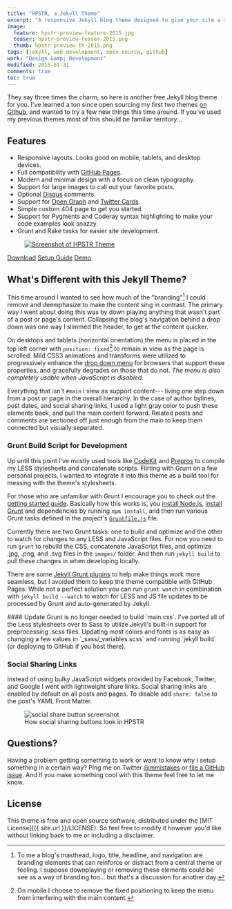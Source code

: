 ```yaml
---
title: "HPSTR, a Jekyll Theme"
excerpt: "A responsive Jekyll blog theme designed to give your site a modern and somewhat cliché look."
image: 
  feature: hpstr-preview-feature-2015.jpg
  teaser: hpstr-preview-teaser-2015.png
  thumb: hpstr-preview-th-2015.png
tags: [jekyll, web development, open source, github]
work: "Design &amp; Development"
modified: 2015-01-31
comments: true
toc: true
---
```


They say three times the charm, so here is another free Jekyll blog theme for you. I've learned a ton since open sourcing my first two themes [on Github](http://github.com/mmistakes), and wanted to try a few new things this time around. If you've used my previous themes most of this should be familiar territory...

## Features

* Responsive layouts. Looks good on mobile, tablets, and desktop devices.
* Full compatibility with [GitHub Pages](http://pages.github.com/).
* Modern and minimal design with a focus on clean typography.
* Support for large images to call out your favorite posts.
* Optional [Disqus](http://disqus.com) comments.
* Support for [Open Graph](https://developers.facebook.com/docs/opengraph/) and [Twitter Cards](https://dev.twitter.com/docs/cards).
* Simple custom 404 page to get you started.
* Support for Pygments and Coderay syntax highlighting to make your code examples look snazzy.
* Grunt and Rake tasks for easier site development.

<figure class="large">
	<a href="shttp://mmistakes.github.io/hpstr-jekyll-theme/" title="Preview HPSTR Theme"><img src="{{ site.url }}/images/hpstr-jekyll-theme-preview.jpg" alt="Screenshot of HPSTR Theme"></a>
</figure>

<div markdown="0">
  <a href="https://github.com/mmistakes/hpstr-jekyll-theme/archive/master.zip" class="btn btn--info">Download</a>
  <a href="https://mmistakes.github.io/hpstr-jekyll-theme/theme-setup/" class="btn">Setup Guide</a>
  <a href="https://mmistakes.github.io/hpstr-jekyll-theme/" class="btn">Demo</a>
</div>

## What's Different with this Jekyll Theme?

This time around I wanted to see how much of the "branding"[^2] I could remove and deemphasize to make the content sing in contrast. The primary way I went about doing this was by down playing anything that wasn't part of a post or page's content. Collapsing the blog's navigation behind a drop down was one way I slimmed the header, to get at the content quicker.

On desktops and tablets (horizontal orientation) the menu is placed in the top left corner with `position: fixed`[^3] to remain in view as the page is scrolled. Mild CSS3 animations and transforms were utilized to progressively enhance the [drop down menu](http://tympanus.net/codrops/2013/04/19/responsive-multi-level-menu/) for browsers that support these properties, and gracefully degrades on those that do not. *The menu is also completely usable when JavaScript is disabled.*

Everything that isn't `#main` I view as support content--- living one step down from a post or page in the overall hierarchy. In the case of author bylines, post dates, and social sharing links, I used a light gray color to push these elements back, and pull the main content forward. Related posts and comments are sectioned off just enough from the main to keep them connected but visually separated.

### Grunt Build Script for Development

Up until this point I've mostly used tools like [CodeKit](http://incident57.com/codekit/) and [Prepros](http://alphapixels.com/prepros/) to compile my LESS stylesheets and concatenate scripts. Flirting with Grunt on a few personal projects, I wanted to integrate it into this theme as a build tool for messing with the theme's stylesheets.

For those who are unfamiliar with Grunt I encourage you to check out the [getting started guide](http://gruntjs.com/getting-started). Basically how this works is, you [install Node.js](http://nodejs.org/), [install Grunt](http://gruntjs.com/getting-started) and dependencies by running `npm install`, and then run various Grunt tasks defined in the project's [`Gruntfile.js`](https://github.com/mmistakes/hpstr-jekyll-theme/blob/master/Gruntfile.js) file.

Currently there are two Grunt tasks: one to build and optimize and the other to watch for changes to any LESS and JavaScript files. For now you need to run `grunt` to rebuild the CSS, concatenate JavaScript files, and optimize .jpg, .png, and .svg files in the `images/` folder. And then run `jekyll build` to pull these changes in when developing locally. 

There are some [Jekyll Grunt plugins](https://github.com/dannygarcia/grunt-jekyll) to help make things work more seamless, but I avoided them to keep the theme compatible with GitHub Pages. While not a perfect solution you can run `grunt watch` in combination with `jekyll build --watch` to watch for LESS and JS file updates to be processed by Grunt and auto-generated by Jekyll.

<div class="notice--warning" markdown="1">
#### Update
Grunt is no longer needed to build `main.css`. I've ported all of the Less stylesheets over to Sass to utilize Jekyll's built-in support for preprocessing .scss files. Updating most colors and fonts is as easy as changing a few values in `_sass/_variables.scss` and running `jekyll build` (or deploying to GitHub if you host there).
</div>

### Social Sharing Links

Instead of using bulky JavaScript widgets provided by Facebook, Twitter, and Google I went with lightweight share links. Social sharing links are enabled by default on all posts and pages. To disable add `share: false` to the post's YAML Front Matter.

<figure>
	<img src="{{ site.url }}/images/hpstr-social-share-example.jpg" alt="social share button screenshot">
	<figcaption>How social sharing buttons look in HPSTR</figcaption>
</figure>

[^2]: To me a blog's masthead, logo, title, headline, and navigation are branding elements that can reinforce or distract from a central theme or feeling. I suppose downplaying or removing these elements could be see as a way of branding too… but that's a discussion for another day.
[^3]: On mobile I choose to remove the fixed positioning to keep the menu from interfering with the main content.

## Questions?

Having a problem getting something to work or want to know why I setup something in a certain way? Ping me on Twitter [@mmistakes](http://twitter.com/mmistakes) or [file a GitHub issue](https://github.com/mmistakes/hpstr-jekyll-theme/issues/new). And if you make something cool with this theme feel free to let me know.

## License

This theme is free and open source software, distributed under the [MIT License]({{ site.url }}/LICENSE). So feel free to modify it however you'd like without linking back to me or including a disclaimer.
